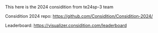 This here is the 2024 considition from te24sp-3 team

Considition 2024 repo: https://github.com/Considition/Considition-2024/

Leaderboard: https://visualizer.considition.com/leaderboard
